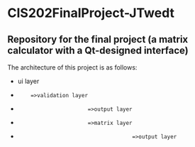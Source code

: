 # CIS202FinalProject-JTwedt
## Repository for the final project (a matrix calculator with a Qt-designed interface)

The architecture of this project is as follows:<br />
  * ui layer  
  *         =>validation layer  
  *                           =>output layer  
  *                           =>matrix layer  
  *                                         =>output layer  
